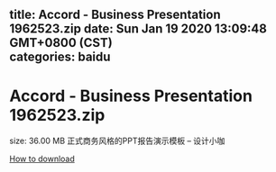 
title: Accord - Business Presentation 1962523.zip
date: Sun Jan 19 2020 13:09:48 GMT+0800 (CST)    
categories: baidu
---

# Accord - Business Presentation 1962523.zip
size: 36.00 MB
 正式商务风格的PPT报告演示模板 – 设计小咖
 

[How to download](https://bpcam.bemobtrk.com/go/2ceec3aa-1ca2-46d6-b9ff-aaa5c184517c?jno=690)